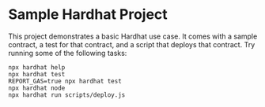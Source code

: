 # Sample Hardhat Project
This project demonstrates a basic Hardhat use case. It comes with a sample contract, a test for that contract, and a script that deploys that contract.
Try running some of the following tasks:
```shell
npx hardhat help
npx hardhat test
REPORT_GAS=true npx hardhat test
npx hardhat node
npx hardhat run scripts/deploy.js
```